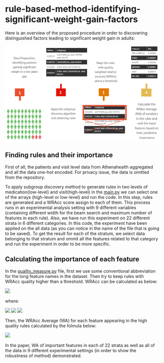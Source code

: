 # rule-based-method-identifying-significant-weight-gain-factors

Here is an overview of the proposed procedure in order to discovering distinguished factors leading to significant weight gain in adults:

![](graphic.PNG)


## Finding rules and their importance
First of all, the patients and visit level data from Athenahealth aggregated and all the data one-hot encoded. For privacy issue, the data is omitted from the repository.


To apply subgroup discovery method to generate rules in two levels of medication(low-level) and visit(high-level) in the [main.py](main.py)
we can select one of the arrays (high-level or low-level) and run the code. In this step, rules are generated and a WRAcc score assign to each of them. This process runs in an experimental analysis setting with 9 different variables (containing different width for the beam search and maximum number of features in each rule). Also, we have run this experiment on 22 different strata in 6 different categories. In this code, the experiment have been applied on the all data (as you can notice in the name of the file that is going to be saved). To get the result for each of the stratum, we select data belonging to that stratum and ommit all the features related to that category and run the experiment in order to be more specific.


## Calculating the importance of each feature
In the [quality_measure.py](quality_measure.py) file, first we use some conventional abbreviation for the long feature names in the dataset. Then try to keep rules with WRAcc quality higher than a threshold. WRAcc can be calculated as below:


<img src="https://render.githubusercontent.com/render/math?math=WRAcc=Support \times (Confidence - Expected \  Confidence)">

where:

<img src="https://render.githubusercontent.com/render/math?math=Support = subgroup \ Size / dataset \ Size">
<img src="https://render.githubusercontent.com/render/math?math=Confidence =  positive \ Number \ in \ Subgroup / subgroup \ Size">
<img src="https://render.githubusercontent.com/render/math?math=Expected \ Confidence = positive \ Number \ in \ Subgroup / dataset \ Size">

Then, the WRAcc Average (WA) for each feature appearing in the high quality rules calculated by the folmula below:

<img src="https://render.githubusercontent.com/render/math?math=A_{W}(f_{i})=(\sum_{rules \ with \ f_{i}} WRAcc)/(\ Number \ of \ rules \ with \ f_{i})">

In the paper, WA of important features in each of 22 strata as well as all of the data in 9 different experimental settings (in order to show the robustness of method) demonstrated. 
